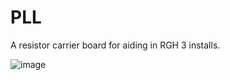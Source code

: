 # PLL
A resistor carrier board for aiding in RGH 3 installs.


![image](https://github.com/user-attachments/assets/e3eb3fca-04f1-44ff-8cae-c2f76524b2a6)

